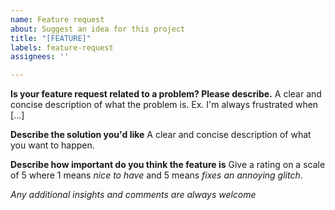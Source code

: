 ```yaml
---
name: Feature request
about: Suggest an idea for this project
title: "[FEATURE]"
labels: feature-request
assignees: ''

---
```


**Is your feature request related to a problem? Please describe.**
A clear and concise description of what the problem is. Ex. I'm always frustrated when [...]

**Describe the solution you'd like**
A clear and concise description of what you want to happen.

**Describe how important do you think the feature is**
Give a rating on a scale of 5 where 1 means _nice to have_ and 5 means _fixes an annoying glitch_.

_Any additional insights and comments are always welcome_
